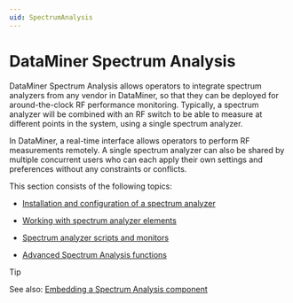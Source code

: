 ```yaml
---
uid: SpectrumAnalysis
---
```


# DataMiner Spectrum Analysis

DataMiner Spectrum Analysis allows operators to integrate spectrum analyzers from any vendor in DataMiner, so that they can be deployed for around-the-clock RF performance monitoring. Typically, a spectrum analyzer will be combined with an RF switch to be able to measure at different points in the system, using a single spectrum analyzer.

In DataMiner, a real-time interface allows operators to perform RF measurements remotely. A single spectrum analyzer can also be shared by multiple concurrent users who can each apply their own settings and preferences without any constraints or conflicts.

This section consists of the following topics:

- [Installation and configuration of a spectrum analyzer](xref:Installation_and_configuration_of_a_spectrum_analyzer)

- [Working with spectrum analyzer elements](xref:Working_with_spectrum_analyzer_elements)

- [Spectrum analyzer scripts and monitors](xref:Spectrum_analyzer_scripts_and_monitors)

- [Advanced Spectrum Analysis functions](xref:Advanced_Spectrum_Analysis_functions)

> [!TIP]
> See also: [Embedding a Spectrum Analysis component](xref:Embedding_a_Spectrum_Analysis_component)
